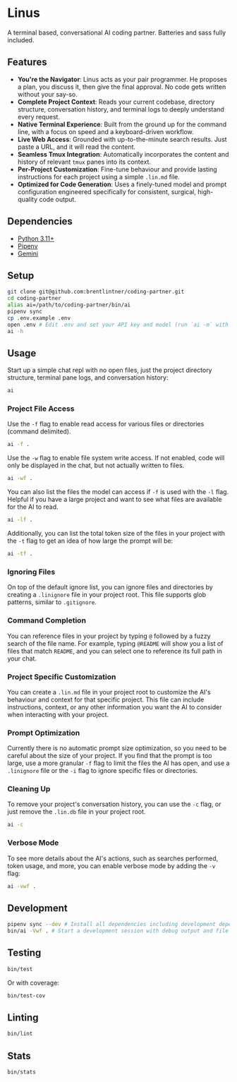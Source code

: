 # Linus

A terminal based, conversational AI coding partner. Batteries and sass fully included.

## Features

* **You're the Navigator**: Linus acts as your pair programmer. He proposes a plan, you discuss it, then give the final approval. No code gets written without your say-so.
* **Complete Project Context**: Reads your current codebase, directory structure, conversation history, and terminal logs to deeply understand every request.
* **Native Terminal Experience**: Built from the ground up for the command line, with a focus on speed and a keyboard-driven workflow.
* **Live Web Access**: Grounded with up-to-the-minute search results. Just paste a URL, and it will read the content.
* **Seamless Tmux Integration**: Automatically incorporates the content and history of relevant `tmux` panes into its context.
* **Per-Project Customization**: Fine-tune behaviour and provide lasting instructions for each project using a simple `.lin.md` file.
* **Optimized for Code Generation**: Uses a finely-tuned model and prompt configuration engineered specifically for consistent, surgical, high-quality code output.

## Dependencies

* [Python 3.11+](https://www.python.org/downloads/)
* [Pipenv](https://pypi.org/project/pipenv/)
* [Gemini](https://aistudio.google.com/app/apikey)

## Setup

```sh
git clone git@github.com:brentlintner/coding-partner.git
cd coding-partner
alias ai=/path/to/coding-partner/bin/ai
pipenv sync
cp .env.example .env
open .env # Edit .env and set your API key and model (run `ai -m` with a valid key to see available models)
ai -h
```

## Usage

Start up a simple chat repl with no open files, just the project directory structure, terminal pane logs, and conversation history:

```sh
ai
```

### Project File Access

Use the `-f` flag to enable read access for various files or directories (command delimited).

```sh
ai -f .
```

Use the `-w` flag to enable file system write access. If not enabled, code will only be displayed in the chat, but not actually written to files.

```sh
ai -wf .
```

You can also list the files the model can access if `-f` is used with the `-l` flag. Helpful if you have a large project and want to see what files are available for the AI to read.

```sh
ai -lf .
```

Additionally, you can list the total token size of the files in your project with the `-t` flag to get an idea of how large the prompt will be:

```sh
ai -tf .
```

### Ignoring Files

On top of the default ignore list, you can ignore files and directories by creating a `.linignore` file in your project root. This file supports glob patterns, similar to `.gitignore`.

### Command Completion

You can reference files in your project by typing `@` followed by a fuzzy search of the file name. For example, typing `@README` will show you a list of files that match `README`, and you can select one to reference its full path in your chat.

### Project Specific Customization

You can create a `.lin.md` file in your project root to customize the AI's behaviour and context for that specific project. This file can include instructions, context, or any other information you want the AI to consider when interacting with your project.

### Prompt Optimization

Currently there is no automatic prompt size optimization, so you need to be careful about the size of your project. If you find that the prompt is too large, use a more granular `-f` flag to limit the files the AI has open, and use a `.linignore` file or the `-i` flag to ignore specific files or directories.

### Cleaning Up

To remove your project's conversation history, you can use the `-c` flag, or just remove the `.lin.db` file in your project root.

```sh
ai -c
```

### Verbose Mode

To see more details about the AI's actions, such as searches performed, token usage, and more, you can enable verbose mode by adding the `-v` flag:

```sh
ai -vwf .
```

## Development

```sh
pipenv sync --dev # Install all dependencies including development dependencies
bin/ai -Vwf . # Start a development session with debug output and file access
```

## Testing

```sh
bin/test
```

Or with coverage:

```sh
bin/test-cov
```

## Linting

```sh
bin/lint
```

## Stats

```sh
bin/stats
```
